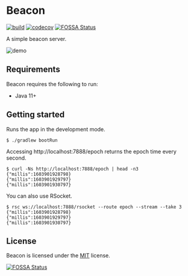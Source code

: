 # Beacon

[![build](https://github.com/kou64yama/beacon/workflows/build/badge.svg)](https://github.com/kou64yama/beacon/actions?query=workflow%3Abuild)
[![codecov](https://codecov.io/gh/kou64yama/beacon/branch/main/graph/badge.svg?token=i9YDV23orl)](https://codecov.io/gh/kou64yama/beacon)
[![FOSSA Status](https://app.fossa.com/api/projects/custom%2B21095%2Fbeacon.svg?type=shield)](https://app.fossa.com/projects/custom%2B21095%2Fbeacon?ref=badge_shield)

A simple beacon server.

![demo](https://user-images.githubusercontent.com/1706782/97574698-f1a6f280-1a2e-11eb-9b6f-2894ba656a81.gif)

## Requirements

Beacon requires the following to run:

- Java 11+

## Getting started

Runs the app in the development mode.

```shell
$ ./gradlew bootRun
```

Accessing http://localhost:7888/epoch returns the epoch time every second.

```shell
$ curl -Ns http://localhost:7888/epoch | head -n3
{"millis":1603901928798}
{"millis":1603901929797}
{"millis":1603901930797}
```

You can also use RSocket.

```shell
$ rsc ws://localhost:7888/rsocket --route epoch --stream --take 3
{"millis":1603901928798}
{"millis":1603901929797}
{"millis":1603901930797}
```

## License

Beacon is licensed under the [MIT](https://github.com/kou64yama/beacon/blob/main/LICENSE) license.


[![FOSSA Status](https://app.fossa.com/api/projects/custom%2B21095%2Fbeacon.svg?type=large)](https://app.fossa.com/projects/custom%2B21095%2Fbeacon?ref=badge_large)
